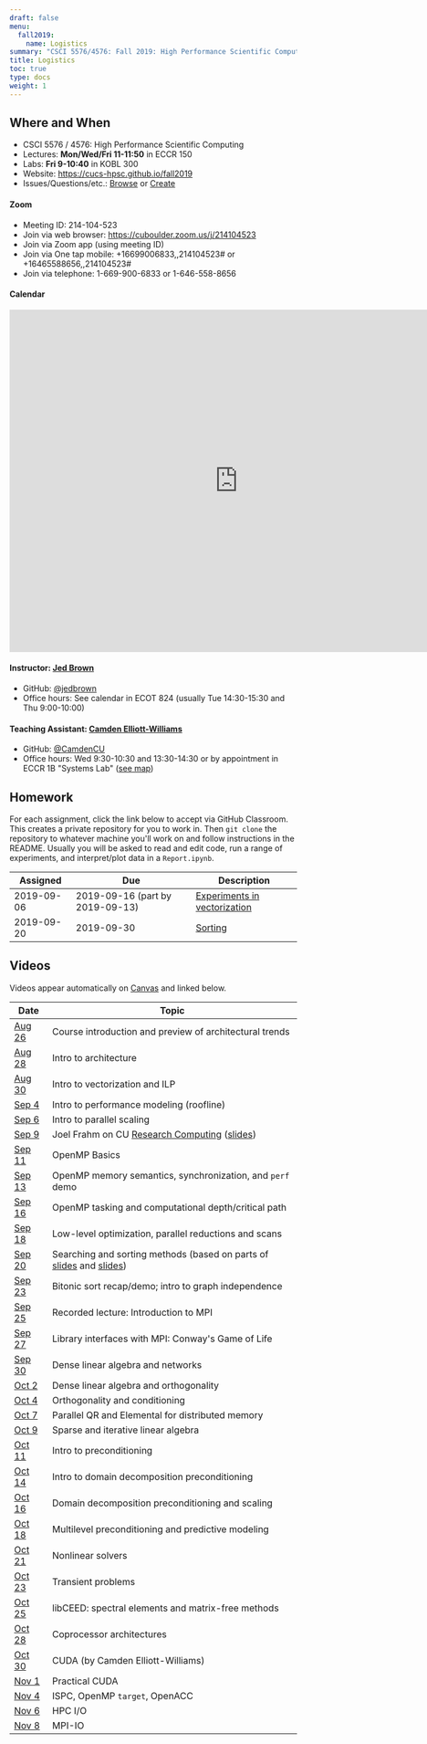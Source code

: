 ```yaml
---
draft: false
menu:
  fall2019:
    name: Logistics
summary: "CSCI 5576/4576: Fall 2019: High Performance Scientific Computing"
title: Logistics
toc: true
type: docs
weight: 1
---
```


## Where and When

* CSCI 5576 / 4576: High Performance Scientific Computing
* Lectures: **Mon/Wed/Fri 11-11:50** in ECCR 150
* Labs: **Fri 9-10:40** in KOBL 300
* Website: https://cucs-hpsc.github.io/fall2019
* Issues/Questions/etc.: [Browse](https://github.com/cucs-hpsc/hpsc-class/issues) or [Create](https://github.com/cucs-hpsc/hpsc-class/issues/new)

#### Zoom
- Meeting ID: 214-104-523
- Join via web browser: https://cuboulder.zoom.us/j/214104523
- Join via Zoom app (using meeting ID)
- Join via One tap mobile: +16699006833,,214104523# or +16465588656,,214104523#
- Join via telephone: 1-669-900-6833 or 1-646-558-8656

#### Calendar

<iframe src="https://calendar.google.com/calendar/embed?src=0vto3a2spansbnhgb0jcm5a16c%40group.calendar.google.com&ctz=America%2FDenver" style="border: 0" width="800" height="600" frameborder="0" scrolling="no"></iframe>

#### Instructor: [Jed Brown](https://www.colorado.edu/cs/jed-brown)
* GitHub: [@jedbrown](https://github.com/jedbrown)
* Office hours: See calendar in ECOT 824 (usually Tue 14:30-15:30 and Thu 9:00-10:00)

#### Teaching Assistant: [Camden Elliott-Williams](https://www.colorado.edu/ics/camden-elliott-williams)
* GitHub: [@CamdenCU](https://github.com/CamdenCU)
* Office hours: Wed 9:30-10:30 and 13:30-14:30 or by appointment in ECCR 1B "Systems Lab" ([see map](/img/camden-desk.png))

## Homework

For each assignment, click the link below to accept via GitHub
Classroom.  This creates a private repository for you to work in.
Then `git clone` the repository to whatever machine you'll work on and
follow instructions in the README.  Usually you will be asked to read
and edit code, run a range of experiments, and interpret/plot data in
a `Report.ipynb`.

| Assigned | Due | Description |
|----------|-----|-------------|
| 2019-09-06 | 2019-09-16 (part by 2019-09-13) | [Experiments in vectorization](https://classroom.github.com/a/DOC_yYu2)
| 2019-09-20 | 2019-09-30 | [Sorting](https://classroom.github.com/a/d4_gpzck) |

## Videos

Videos appear automatically on
[Canvas](https://canvas.colorado.edu/courses/54520/external_tools/2040)
and linked below.

| Date | Topic |
|------|-------|
| [Aug 26](https://cu-classcapture.colorado.edu/Mediasite/Play/055148f7c5c141578bb467d237da1d801d?catalog=38dea75ea63b491fa8cc2804c084abb821) | Course introduction and preview of architectural trends |
| [Aug 28](https://cu-classcapture.colorado.edu/Mediasite/Play/e6af2695fcfe4276b08a3e85ea625dbf1d?catalog=38dea75ea63b491fa8cc2804c084abb821) | Intro to architecture |
| [Aug 30](https://cu-classcapture.colorado.edu/Mediasite/Play/f062611e09f64437a13f64de570bc30e1d?catalog=38dea75ea63b491fa8cc2804c084abb821) | Intro to vectorization and ILP |
| [Sep 4](https://cu-classcapture.colorado.edu/Mediasite/Play/422cf46ffd1844bb8492e8831f92d9461d?catalog=38dea75ea63b491fa8cc2804c084abb821) | Intro to performance modeling (roofline) |
| [Sep 6](https://cu-classcapture.colorado.edu/Mediasite/Play/6446d91e5f2f46b680d4ce5492e88f9b1d?catalog=38dea75ea63b491fa8cc2804c084abb821) | Intro to parallel scaling |
| [Sep 9](https://cu-classcapture.colorado.edu/Mediasite/Play/e4b2187d5d2d45dca8321a86e0e0e8a41d?catalog=38dea75ea63b491fa8cc2804c084abb821) | Joel Frahm on CU [Research Computing](https://www.colorado.edu/rc/) ([slides](https://github.com/ResearchComputing/CSCI-5576/blob/master/RC-CSCI-5576.pdf)) |
| [Sep 11](https://cu-classcapture.colorado.edu/Mediasite/Play/ef164dcd135b487ca938617d8823340c1d?catalog=38dea75ea63b491fa8cc2804c084abb821) | OpenMP Basics |
| [Sep 13](https://cu-classcapture.colorado.edu/Mediasite/Play/39793bba0c824472a92202a3816858b91d?catalog=38dea75ea63b491fa8cc2804c084abb821) | OpenMP memory semantics, synchronization, and `perf` demo |
| [Sep 16](https://cu-classcapture.colorado.edu/Mediasite/Play/51f737b31b4a4f13a6082e4dcd1adedd1d?catalog=38dea75ea63b491fa8cc2804c084abb821) | OpenMP tasking and computational depth/critical path |
| [Sep 18](https://cu-classcapture.colorado.edu/Mediasite/Play/b7c3da0053d54ab99e4884a5ce7c93e51d?catalog=38dea75ea63b491fa8cc2804c084abb821) | Low-level optimization, parallel reductions and scans |
| [Sep 20](https://cu-classcapture.colorado.edu/Mediasite/Play/4233af0b8ef54477bf63590c2229a26f1d?catalog=38dea75ea63b491fa8cc2804c084abb821) | Searching and sorting methods (based on parts of [slides](http://home.cs.colorado.edu/~rahimian/articles/18/hpc18-03-search.sl.html) and [slides](http://home.cs.colorado.edu/~rahimian/articles/18/hpc18-03-tech.sl.html)) |
| [Sep 23](https://cu-classcapture.colorado.edu/Mediasite/Play/e85296370c80494492649d73fc068f111d?catalog=38dea75ea63b491fa8cc2804c084abb821) | Bitonic sort recap/demo; intro to graph independence |
| [Sep 25](https://www.youtube.com/watch?v=8bB2L1-8rBI) | Recorded lecture: Introduction to MPI |
| [Sep 27](https://cu-classcapture.colorado.edu/Mediasite/Play/6551873dad33443087afc7d4339a28141d?catalog=38dea75ea63b491fa8cc2804c084abb821) | Library interfaces with MPI: Conway's Game of Life |
| [Sep 30](https://cu-classcapture.colorado.edu/Mediasite/Play/0fccb0cac51145d694f95a3b7c4e043a1d?catalog=38dea75ea63b491fa8cc2804c084abb821) | Dense linear algebra and networks |
| [Oct 2](https://cu-classcapture.colorado.edu/Mediasite/Play/fc99deffabad45899dfc6bfab7099a201d?catalog=38dea75ea63b491fa8cc2804c084abb821) | Dense linear algebra and orthogonality |
| [Oct 4](https://cu-classcapture.colorado.edu/Mediasite/Play/34ae8e391dbb4ce0b9f859837d8a4bdf1d?catalog=38dea75ea63b491fa8cc2804c084abb821) | Orthogonality and conditioning |
| [Oct 7](https://cu-classcapture.colorado.edu/Mediasite/Play/6ab776e8c8094589894f5a1cfd6cb6f51d?catalog=38dea75ea63b491fa8cc2804c084abb821) | Parallel QR and Elemental for distributed memory |
| [Oct 9](https://cu-classcapture.colorado.edu/Mediasite/Play/e02c02c5f9894a418e02b4c310129d021d?catalog=38dea75ea63b491fa8cc2804c084abb821) | Sparse and iterative linear algebra |
| [Oct 11](https://cu-classcapture.colorado.edu/Mediasite/Play/8f13ca9b522b4033af4f7a8a46b954be1d?catalog=38dea75ea63b491fa8cc2804c084abb821) | Intro to preconditioning |
| [Oct 14](https://cu-classcapture.colorado.edu/Mediasite/Play/15e583c6ae124f6c88bfd550e70cc82e1d?catalog=38dea75ea63b491fa8cc2804c084abb821) | Intro to domain decomposition preconditioning |
| [Oct 16](https://cu-classcapture.colorado.edu/Mediasite/Play/79a9c6440fc347c1af6b8047fb48cba51d?catalog=38dea75ea63b491fa8cc2804c084abb821) | Domain decomposition preconditioning and scaling |
| [Oct 18](https://cu-classcapture.colorado.edu/Mediasite/Play/6605b42ccb024f3cbf372333f40602be1d?catalog=38dea75ea63b491fa8cc2804c084abb821) | Multilevel preconditioning and predictive modeling |
| [Oct 21](https://cu-classcapture.colorado.edu/Mediasite/Play/ed0ca3d18e76408cb81056ade23f3acb1d?catalog=38dea75ea63b491fa8cc2804c084abb821) | Nonlinear solvers |
| [Oct 23](https://cu-classcapture.colorado.edu/Mediasite/Play/c9f9cc4d51334476b151dd165f2ad3861d?catalog=38dea75ea63b491fa8cc2804c084abb821) | Transient problems |
| [Oct 25](https://cu-classcapture.colorado.edu/Mediasite/Play/647268d14f6947f0806b7833dfaa50de1d?catalog=38dea75ea63b491fa8cc2804c084abb821) | libCEED: spectral elements and matrix-free methods |
| [Oct 28](https://cu-classcapture.colorado.edu/Mediasite/Play/e5bd9725ef5f432d8298ff1ee605fe8f1d?catalog=38dea75ea63b491fa8cc2804c084abb821) | Coprocessor architectures |
| [Oct 30](https://cu-classcapture.colorado.edu/Mediasite/Play/7b7f65749dbd47a58a5a9f4187da308d1d?catalog=38dea75ea63b491fa8cc2804c084abb821) | CUDA (by Camden Elliott-Williams) |
| [Nov 1](https://cu-classcapture.colorado.edu/Mediasite/Play/66058d68d48f4a07a47d4838de875f2c1d?catalog=38dea75ea63b491fa8cc2804c084abb821) | Practical CUDA |
| [Nov 4](https://cu-classcapture.colorado.edu/Mediasite/Play/1e00939f2baa44dea5620c709c578c071d?catalog=38dea75ea63b491fa8cc2804c084abb821) | ISPC, OpenMP `target`, OpenACC |
| [Nov 6](https://cu-classcapture.colorado.edu/Mediasite/Play/3d350c5b6ee34167a9d7c605e617e0d61d?catalog=38dea75ea63b491fa8cc2804c084abb821) | HPC I/O |
| [Nov 8](https://cu-classcapture.colorado.edu/Mediasite/Play/dd46035034f240fa9e6c425187cd89451d?catalog=38dea75ea63b491fa8cc2804c084abb821) | MPI-IO |
